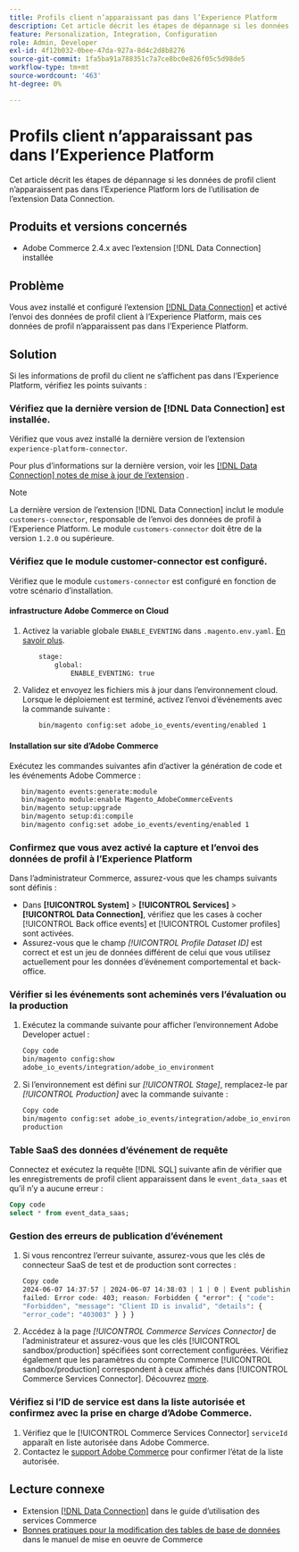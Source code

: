 ```yaml
---
title: Profils client n’apparaissant pas dans l’Experience Platform
description: Cet article décrit les étapes de dépannage si les données de votre profil client n’apparaissent pas dans l’Experience Platform lors de l’utilisation de l’extension  [!DNL Data Connection] .
feature: Personalization, Integration, Configuration
role: Admin, Developer
exl-id: 4f12b032-0bee-47da-927a-8d4c2d8b8276
source-git-commit: 1fa5ba91a788351c7a7ce8bc0e826f05c5d98de5
workflow-type: tm+mt
source-wordcount: '463'
ht-degree: 0%

---
```


# Profils client n’apparaissant pas dans l’Experience Platform

Cet article décrit les étapes de dépannage si les données de profil client n’apparaissent pas dans l’Experience Platform lors de l’utilisation de l’extension Data Connection.

## Produits et versions concernés

* Adobe Commerce 2.4.x avec l’extension [!DNL Data Connection] installée

## Problème

Vous avez installé et configuré l’extension [[!DNL Data Connection]](https://experienceleague.adobe.com/en/docs/commerce-merchant-services/data-connection/overview) et activé l’envoi des données de profil client à l’Experience Platform, mais ces données de profil n’apparaissent pas dans l’Experience Platform.

## Solution

Si les informations de profil du client ne s’affichent pas dans l’Experience Platform, vérifiez les points suivants :

### Vérifiez que la dernière version de [!DNL Data Connection] est installée.

Vérifiez que vous avez installé la dernière version de l’extension `experience-platform-connector`.

Pour plus d’informations sur la dernière version, voir les [[!DNL Data Connection] notes de mise à jour de l’extension](https://experienceleague.adobe.com/en/docs/commerce-merchant-services/data-connection/release-notes) .

>[!NOTE]
>
>La dernière version de l’extension [!DNL Data Connection] inclut le module `customers-connector`, responsable de l’envoi des données de profil à l’Experience Platform. Le module `customers-connector` doit être de la version `1.2.0` ou supérieure.

### Vérifiez que le module customer-connector est configuré.

Vérifiez que le module `customers-connector` est configuré en fonction de votre scénario d’installation.

#### infrastructure Adobe Commerce on Cloud

1. Activez la variable globale `ENABLE_EVENTING` dans `.magento.env.yaml`. [En savoir plus](https://experienceleague.adobe.com/en/docs/commerce-cloud-service/user-guide/configure/env/stage/variables-global).

   ```bash
       stage:
           global:
               ENABLE_EVENTING: true
   ```

1. Validez et envoyez les fichiers mis à jour dans l’environnement cloud. Lorsque le déploiement est terminé, activez l’envoi d’événements avec la commande suivante :

   ```bash
       bin/magento config:set adobe_io_events/eventing/enabled 1
   ```

#### Installation sur site d’Adobe Commerce

Exécutez les commandes suivantes afin d’activer la génération de code et les événements Adobe Commerce :

```bash
   bin/magento events:generate:module
   bin/magento module:enable Magento_AdobeCommerceEvents
   bin/magento setup:upgrade
   bin/magento setup:di:compile
   bin/magento config:set adobe_io_events/eventing/enabled 1
```

### Confirmez que vous avez activé la capture et l’envoi des données de profil à l’Experience Platform

Dans l’administrateur Commerce, assurez-vous que les champs suivants sont définis :

* Dans **[!UICONTROL System]** > **[!UICONTROL Services]** > **[!UICONTROL Data Connection]**, vérifiez que les cases à cocher [!UICONTROL Back office events] et [!UICONTROL Customer profiles] sont activées.
* Assurez-vous que le champ *[!UICONTROL Profile Dataset ID]* est correct et est un jeu de données différent de celui que vous utilisez actuellement pour les données d’événement comportemental et back-office.

### Vérifier si les événements sont acheminés vers l’évaluation ou la production

1. Exécutez la commande suivante pour afficher l’environnement Adobe Developer actuel :

   ```bash
   Copy code
   bin/magento config:show
   adobe_io_events/integration/adobe_io_environment
   ```

1. Si l’environnement est défini sur *[!UICONTROL Stage]*, remplacez-le par *[!UICONTROL Production]* avec la commande suivante :

   ```bash
   Copy code
   bin/magento config:set adobe_io_events/integration/adobe_io_environment
   production
   ```

### Table SaaS des données d’événement de requête

Connectez et exécutez la requête [!DNL SQL] suivante afin de vérifier que les enregistrements de profil client apparaissent dans le
`event_data_saas` et qu’il n’y a aucune erreur :

```sql
Copy code
select * from event_data_saas;
```

### Gestion des erreurs de publication d’événement

1. Si vous rencontrez l’erreur suivante, assurez-vous que les clés de connecteur SaaS de test et de production sont correctes :

   ```css
   Copy code
   2024-06-07 14:37:57 | 2024-06-07 14:38:03 | 1 | 0 | Event publishing
   failed: Error code: 403; reason: Forbidden { "error": { "code":
   "Forbidden", "message": "Client ID is invalid", "details": {
   "error_code": "403003" } } }
   ```

1. Accédez à la page *[!UICONTROL Commerce Services Connector]* de l’administrateur et assurez-vous que les clés [!UICONTROL sandbox/production] spécifiées sont correctement configurées. Vérifiez également que les paramètres du compte Commerce [!UICONTROL sandbox/production] correspondent à ceux affichés dans [!UICONTROL Commerce Services Connector]. Découvrez [more](https://experienceleague.adobe.com/en/docs/commerce-merchant-services/user-guides/integration-services/saas#apikey).

### Vérifiez si l’ID de service est dans la liste autorisée et confirmez avec la prise en charge d’Adobe Commerce.

1. Vérifiez que le [!UICONTROL Commerce Services Connector] `serviceId` apparaît en liste autorisée dans Adobe Commerce.
1. Contactez le [support Adobe Commerce](https://experienceleague.adobe.com/en/docs/commerce-knowledge-base/kb/help-center-guide/magento-help-center-user-guide) pour confirmer l’état de la liste autorisée.

## Lecture connexe

* Extension [[!DNL Data Connection]](https://experienceleague.adobe.com/en/docs/commerce-merchant-services/data-connection/overview) dans le guide d’utilisation des services Commerce
* [ Bonnes pratiques pour la modification des tables de base de données](https://experienceleague.adobe.com/en/docs/commerce-operations/implementation-playbook/best-practices/development/modifying-core-and-third-party-tables#why-adobe-recommends-avoiding-modifications) dans le manuel de mise en oeuvre de Commerce
